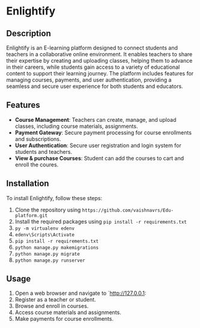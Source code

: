 # Enlightify


## Description
Enlightify is an E-learning platform designed to connect students and teachers in a collaborative online environment. It enables teachers to share their expertise by creating and uploading classes, helping them to advance in their careers, while students gain access to a variety of educational content to support their learning journey. The platform includes features for managing courses, payments, and user authentication, providing a seamless and secure user experience for both students and educators.

## Features
- **Course Management**: Teachers can create, manage, and upload classes, including course materials, assignments.
- **Payment Gateway**: Secure payment processing for course enrollments and subscriptions.
- **User Authentication**: Secure user registration and login system for students and teachers.
- **View & purchase Courses**: Student can add the courses to cart and enroll the coures.

## Installation
To install Enlightify, follow these steps:
1. Clone the repository using `https://github.com/vaishnavrs/Edu-platform.git`
2. Install the required packages using `pip install -r requirements.txt`
2. `py -m virtualenv edenv`
3. `edenv\Scripts\Activate`
4. `pip install -r requirements.txt`
5. `python manage.py makemigrations`
6. `python manage.py migrate`
7. `python manage.py runserver`

## Usage
1. Open a web browser and navigate to `http://127.0.0.1:
2. Register as a teacher or student.
3. Browse and enroll in courses.
4. Access course materials and assignments.
5. Make payments for course enrollments.
